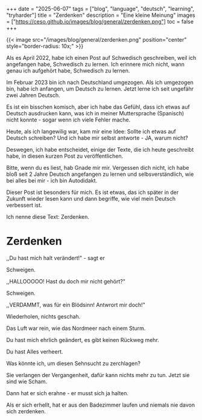 +++
date = "2025-06-07"
tags = ["blog", "language", "deutsch", "learning", "tryharder"]
title = "Zerdenken"
description = "Eine kleine Meinung"
images = ["https://ceso.github.io/images/blog/general/zerdenken.png"]
toc = false
+++

{{< image src="/images/blog/general/zerdenken.png" position="center" style="border-radius: 10x;" >}}

Als es April 2022, habe ich einen Post auf Schwedisch geschreiben, weil ich angefangen habe, Schwedisch zu lernen. Ich erinnere mich nicht, wann genau ich aufgehört habe, Schwedisch zu lernen.

Im Februar 2023 bin ich nach Deutschland umgezogen. Als ich umgezogen bin, habe ich anfangen, um Deutsch zu lernen. Jetzt lerne ich seit ungefähr zwei Jahren Deutsch.

Es ist ein bisschen komisch, aber ich habe das Gefühl, dass ich etwas auf Deutsch ausdrucken kann, was ich in meiner Muttersprache (Spanisch) nicht konnte - sogar wenn ich viele Fehler mache.

Heute, als ich langewilig war, kam mir eine Idee: Sollte ich etwas auf Deutsch schreiben? Und ich habe mir selbst antworte - JA, warum nicht?

Deswegen, ich habe entscheidet, einige der Texte, die ich heute geschreibt habe, in diesen kurzen Post zu veröffentlichen.

Bitte, wenn du es liest, hab Gnade mir mir. Vergessen dich nicht, ich habe bloß seit 2 Jahre Deutsch angefangen zu lernen und selbsverständlich, wie bei alles bei mir - ich bin Autodidakt.

Dieser Post ist besonders für mich. Es ist etwas, das ich später in der Zukunft wieder lesen kann und dann begriffe, wie viel mein Deutsch verbessert ist.

Ich nenne diese Text: Zerdenken.

# Zerdenken

,,Du hast mich halt verändert!" - sagt er

Schweigen.

,,HALLOOOOO! Hast du doch mir nicht gehört?"

Schweigen.

,,VERDAMMT, was für ein Blödsinn! Antwrort mir doch!"

Wiederholen, nichts geschah.

Das Luft war rein, wie das Nordmeer nach einem Sturm.

Du hast mich ehrlich geändert, es gibt keinen Rückweg mehr.

Du hast Alles verheert.

Was könnte ich, um diesen Sehnsucht zu zerchlagen?

Sie verlangen der Vergangenheit, dafür kann nichts mehr zu tun. Jetzt sie sind wie Scham.

Dann hat er sich erahne - er musst sich ja halten.

Als er sich erhellt, hat er aus den Badezimmer laufen und niemals nie davon sich zerdenken.
